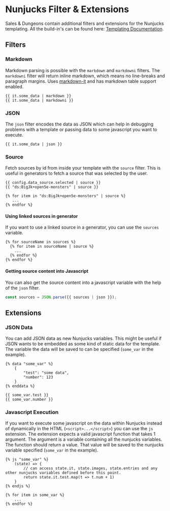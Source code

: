 # Nunjucks Filter & Extensions

Sales & Dungeons contain additional filters and extensions for the Nunjucks templating. All the build-in's can be found here: [Templating Documentation](https://mozilla.github.io/nunjucks/templating.html).

## Filters

### Markdown

Markdown parsing is possible with the `markdown` and `markdowni` filters. The `markdowni` filter will return inline markdown, which means no line-breaks and paragraph margins. Uses [markdown-it](https://github.com/markdown-it/markdown-it) and has markdown table support enabled.

```
{{ it.some_data | markdown }}
{{ it.some_data | markdowni }}
```

### JSON

The `json` filter encodes the data as JSON which can help in debugging problems with a template or passing data to some javascript you want to execute.

```
{{ it.some_data | json }}
```

### Source

Fetch sources by id from inside your template with the `source` filter. This is useful in generators to fetch a source that was selected by the user.

```
{{ config.data_source.selected | source }}
{{ "ds:BigJk+open5e-monsters" | source }}

{% for item in "ds:BigJk+open5e-monsters" | source %}
   ...
{% endfor %}
```

#### Using linked sources in generator

If you want to use a linked source in a generator, you can use the `sources` variable.

```
{% for sourceName in sources %}
  {% for item in sourceName | source %}
    ...
  {% endfor %}
{% endfor %}
```

#### Getting source content into Javascript

You can also get the source content into a javascript variable with the help of the `json` filter.

```js
const sources = JSON.parse({{ sources | json }});
```

## Extensions

### JSON Data

You can add JSON data as new Nunjucks variables. This might be useful if JSON wants to be embedded as some kind of static data for the template. The variable the data will be saved to can be specified (`some_var` in the example).

```
{% data "some_var" %}
	{
		"test": "some data",
		"number": 123
	}
{% enddata %}

{{ some_var.test }}
{{ some_var.number }}
```

### Javascript Execution

If you want to execute some javascript on the data within Nunjucks instead of dynamically in the HTML (`<script>...</script>`) you can use the `js` extension. The extension expects a valid javascript function that takes 1 argument. The argument is a variable containing all the nunjucks variables. The function should return a value. That value will be saved to the nunjucks variable specified (`some_var` in the example).

```
{% js "some_var" %}
	(state) => {
		// can access state.it, state.images, state.entries and any other nunjucks variables defined before this point.
		return state.it.test.map(t => t.num + 1)
	}
{% endjs %}

{% for item in some_var %}
	...
{% endfor %}
```

